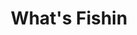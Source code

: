 ---
title: What's Fishin
description: Clifton Hill fish and chip shop, Melbourne.
navtitle: Home
navorder: 1
---